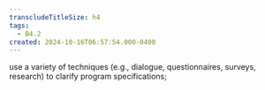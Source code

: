 ```yaml
---
transcludeTitleSize: h4
tags:
  - B4.2
created: 2024-10-16T06:57:54.000-0400
---
```

use a variety of techniques (e.g., dialogue, questionnaires, surveys, research) to clarify program specifications;